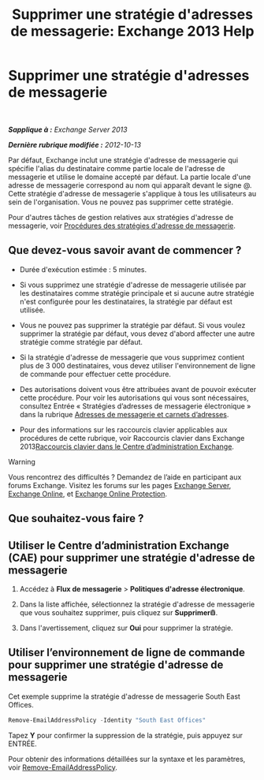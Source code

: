 ﻿---
title: "Supprimer une stratégie d'adresses de messagerie: Exchange 2013 Help"
TOCTitle: Supprimer une stratégie d'adresses de messagerie
ms:assetid: f1d05223-7d41-406d-8fae-f4227be1c1c2
ms:mtpsurl: https://technet.microsoft.com/fr-fr/library/Bb125181(v=EXCHG.150)
ms:contentKeyID: 50479519
ms.date: 04/24/2018
mtps_version: v=EXCHG.150
ms.translationtype: HT
---

# Supprimer une stratégie d'adresses de messagerie

 

_**Sapplique à :** Exchange Server 2013_

_**Dernière rubrique modifiée :** 2012-10-13_

Par défaut, Exchange inclut une stratégie d'adresse de messagerie qui spécifie l'alias du destinataire comme partie locale de l'adresse de messagerie et utilise le domaine accepté par défaut. La partie locale d'une adresse de messagerie correspond au nom qui apparaît devant le signe @. Cette stratégie d'adresse de messagerie s'applique à tous les utilisateurs au sein de l'organisation. Vous ne pouvez pas supprimer cette stratégie.

Pour d'autres tâches de gestion relatives aux stratégies d'adresse de messagerie, voir [Procédures des stratégies d'adresse de messagerie](email-address-policy-procedures-exchange-2013-help.md).

## Que devez-vous savoir avant de commencer ?

  - Durée d'exécution estimée : 5 minutes.

  - Si vous supprimez une stratégie d'adresse de messagerie utilisée par les destinataires comme stratégie principale et si aucune autre stratégie n'est configurée pour les destinataires, la stratégie par défaut est utilisée.

  - Vous ne pouvez pas supprimer la stratégie par défaut. Si vous voulez supprimer la stratégie par défaut, vous devez d'abord affecter une autre stratégie comme stratégie par défaut.

  - Si la stratégie d'adresse de messagerie que vous supprimez contient plus de 3 000 destinataires, vous devez utiliser l'environnement de ligne de commande pour effectuer cette procédure.

  - Des autorisations doivent vous être attribuées avant de pouvoir exécuter cette procédure. Pour voir les autorisations qui vous sont nécessaires, consultez Entrée « Stratégies d’adresses de messagerie électronique » dans la rubrique [Adresses de messagerie et carnets d’adresses](email-addresses-and-address-books-exchange-2013-help.md).

  - Pour des informations sur les raccourcis clavier applicables aux procédures de cette rubrique, voir Raccourcis clavier dans Exchange 2013[Raccourcis clavier dans le Centre d’administration Exchange](keyboard-shortcuts-in-the-exchange-admin-center-exchange-online-protection-help.md).

> [!WARNING]
> Vous rencontrez des difficultés ? Demandez de l’aide en participant aux forums Exchange. Visitez les forums sur les pages <a href="https://go.microsoft.com/fwlink/p/?linkid=60612">Exchange Server</a>, <a href="https://go.microsoft.com/fwlink/p/?linkid=267542">Exchange Online</a>, et <a href="https://go.microsoft.com/fwlink/p/?linkid=285351">Exchange Online Protection</a>.


## Que souhaitez-vous faire ?

## Utiliser le Centre d’administration Exchange (CAE) pour supprimer une stratégie d'adresse de messagerie

1.  Accédez à **Flux de messagerie** \> **Politiques d'adresse électronique**.

2.  Dans la liste affichée, sélectionnez la stratégie d'adresse de messagerie que vous souhaitez supprimer, puis cliquez sur **Supprimer**![Icône Supprimer](images/Dd979797.14f639f6-61e8-4418-bbfb-0db14de9d2f5(EXCHG.150).gif "Icône Supprimer").

3.  Dans l'avertissement, cliquez sur **Oui** pour supprimer la stratégie.

## Utiliser l’environnement de ligne de commande pour supprimer une stratégie d'adresse de messagerie

Cet exemple supprime la stratégie d'adresse de messagerie South East Offices.

```powershell
Remove-EmailAddressPolicy -Identity "South East Offices"
```

Tapez **Y** pour confirmer la suppression de la stratégie, puis appuyez sur ENTRÉE.

Pour obtenir des informations détaillées sur la syntaxe et les paramètres, voir [Remove-EmailAddressPolicy](https://technet.microsoft.com/fr-fr/library/bb124504\(v=exchg.150\)).

